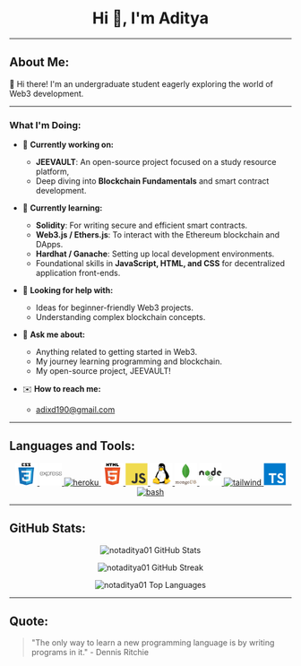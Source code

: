 <h1 align="center">Hi 👋, I'm Aditya</h1>

---

## About Me:

👋 Hi there! I'm an undergraduate student eagerly exploring the world of Web3 development.

---

### What I'm Doing:

- 🚧 **Currently working on:**
  - **JEEVAULT**: An open-source project focused on  a study resource platform,
  - Deep diving into **Blockchain Fundamentals** and smart contract development.

- 🌱 **Currently learning:**
  - **Solidity**: For writing secure and efficient smart contracts.
  - **Web3.js / Ethers.js**: To interact with the Ethereum blockchain and DApps.
  - **Hardhat / Ganache**: Setting up local development environments.
  - Foundational skills in **JavaScript, HTML, and CSS** for decentralized application front-ends.

- 🤝 **Looking for help with:**
  - Ideas for beginner-friendly Web3 projects.
  - Understanding complex blockchain concepts.

- 💬 **Ask me about:**
  - Anything related to getting started in Web3.
  - My journey learning programming and blockchain.
  - My open-source project, JEEVAULT!

- ✉️ **How to reach me:**
  - adixd190@gmail.com

---

## Languages and Tools:

<p align="center">
  <a href="https://www.w3schools.com/css/" target="_blank" rel="noreferrer"> <img src="https://raw.githubusercontent.com/devicons/devicon/master/icons/css3/css3-original-wordmark.svg" alt="css3" width="40" height="40"/> </a>
  <a href="https://expressjs.com" target="_blank" rel="noreferrer"> <img src="https://raw.githubusercontent.com/devicons/devicon/master/icons/express/express-original-wordmark.svg" alt="express" width="40" height="40"/> </a>
  <a href="https://heroku.com" target="_blank" rel="noreferrer"> <img src="https://www.vectorlogo.zone/logos/heroku/heroku-icon.svg" alt="heroku" width="40" height="40"/> </a>
  <a href="https://www.w3.org/html/" target="_blank" rel="noreferrer"> <img src="https://raw.githubusercontent.com/devicons/devicon/master/icons/html5/html5-original-wordmark.svg" alt="html5" width="40" height="40"/> </a>
  <a href="https://developer.mozilla.org/en-US/docs/Web/JavaScript" target="_blank" rel="noreferrer"> <img src="https://raw.githubusercontent.com/devicons/devicon/master/icons/javascript/javascript-original.svg" alt="javascript" width="40" height="40"/> </a>
  <a href="https://www.linux.org/" target="_blank" rel="noreferrer"> <img src="https://raw.githubusercontent.com/devicons/devicon/master/icons/linux/linux-original.svg" alt="linux" width="40" height="40"/> </a>
  <a href="https://www.mongodb.com/" target="_blank" rel="noreferrer"> <img src="https://raw.githubusercontent.com/devicons/devicon/master/icons/mongodb/mongodb-original-wordmark.svg" alt="mongodb" width="40" height="40"/> </a>
  <a href="https://nodejs.org" target="_blank" rel="noreferrer"> <img src="https://raw.githubusercontent.com/devicons/devicon/master/icons/nodejs/nodejs-original-wordmark.svg" alt="nodejs" width="40" height="40"/> </a>
  <a href="https://tailwindcss.com/" target="_blank" rel="noreferrer"> <img src="https://www.vectorlogo.zone/logos/tailwindcss/tailwindcss-icon.svg" alt="tailwind" width="40" height="40"/> </a>
  <a href="https://www.typescriptlang.org/" target="_blank" rel="noreferrer"> <img src="https://raw.githubusercontent.com/devicons/devicon/master/icons/typescript/typescript-original.svg" alt="typescript" width="40" height="40"/> </a>
  <a href="https://www.gnu.org/software/bash/" target="_blank" rel="noreferrer"> <img src="https://www.vectorlogo.zone/logos/gnu_bash/gnu_bash-icon.svg" alt="bash" width="40" height="40"/> </a>
</p>

---

## GitHub Stats:

<p align="center">
  <img src="https://github-readme-stats.vercel.app/api?username=notaditya01&show_icons=true&locale=en&theme=dark&include_all_commits=true&count_private=true" alt="notaditya01 GitHub Stats" />
</p>

<p align="center">
  <img src="https://github-readme-streak-stats.herokuapp.com/?user=notaditya01&theme=dark" alt="notaditya01 GitHub Streak" />
</p>

<p align="center">
  <img src="https://github-readme-stats.vercel.app/api/top-langs?username=notaditya01&show_icons=true&locale=en&layout=compact&theme=dark" alt="notaditya01 Top Languages" />
</p>

---

## Quote:

> "The only way to learn a new programming language is by writing programs in it." - Dennis Ritchie
